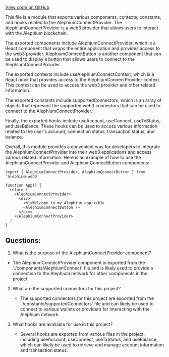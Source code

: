 [View code on GitHub](https://github.com/alephium/alephium-web3/packages/web3-react/src/index.ts)

This file is a module that exports various components, contexts, constants, and hooks related to the AlephiumConnectProvider. The AlephiumConnectProvider is a web3 provider that allows users to interact with the Alephium blockchain. 

The exported components include AlephiumConnectProvider, which is a React component that wraps the entire application and provides access to the web3 provider. AlephiumConnectButton is another component that can be used to display a button that allows users to connect to the AlephiumConnectProvider. 

The exported contexts include useAlephiumConnectContext, which is a React hook that provides access to the AlephiumConnectProvider context. This context can be used to access the web3 provider and other related information. 

The exported constants include supportedConnectors, which is an array of objects that represent the supported web3 connectors that can be used to connect to the AlephiumConnectProvider. 

Finally, the exported hooks include useAccount, useConnect, useTxStatus, and useBalance. These hooks can be used to access various information related to the user's account, connection status, transaction status, and balance. 

Overall, this module provides a convenient way for developers to integrate the AlephiumConnectProvider into their web3 applications and access various related information. Here is an example of how to use the AlephiumConnectProvider and AlephiumConnectButton components:

```
import { AlephiumConnectProvider, AlephiumConnectButton } from 'alephium-web3'

function App() {
  return (
    <AlephiumConnectProvider>
      <div>
        <h1>Welcome to my Alephium app!</h1>
        <AlephiumConnectButton />
      </div>
    </AlephiumConnectProvider>
  )
}
```
## Questions: 
 1. What is the purpose of the AlephiumConnectProvider component?
   - The AlephiumConnectProvider component is exported from the './components/AlephiumConnect' file and is likely used to provide a connection to the Alephium network for other components in the project.

2. What are the supported connectors for this project?
   - The supported connectors for this project are exported from the './constants/supportedConnectors' file and can likely be used to connect to various wallets or providers for interacting with the Alephium network.

3. What hooks are available for use in this project?
   - Several hooks are exported from various files in the project, including useAccount, useConnect, useTxStatus, and useBalance, which can likely be used to retrieve and manage account information and transaction status.
